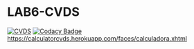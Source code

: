# LAB6-CVDS
[![CVDS](https://circleci.com/gh/Desarik98/LAB6-CVDS.svg?style=svg)](https://circleci.com/gh/Desarik98/LAB6-CVDS)
[![Codacy Badge](https://app.codacy.com/project/badge/Grade/60b29e36687a40e0b90ec33787aeab68)](https://www.codacy.com/gh/Desarik98/LAB6-CVDS/dashboard?utm_source=github.com&amp;utm_medium=referral&amp;utm_content=Desarik98/LAB6-CVDS&amp;utm_campaign=Badge_Grade)
https://calculatorcvds.herokuapp.com/faces/calculadora.xhtml
